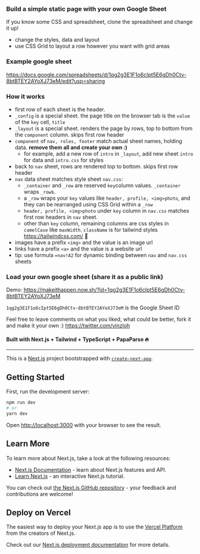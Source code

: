 ### Build a simple static page with your own Google Sheet

If you know some CSS and spreadsheet, clone the spreadsheet and change it up!
- change the styles, data and layout
- use CSS Grid to layout a row however you want with grid areas

### Example google sheet
https://docs.google.com/spreadsheets/d/1qg2g3E1F1o6cIpt5E6gDh0Ctv-8btBTEY2AYoXJ73eM/edit?usp=sharing

### How it works
- first row of each sheet is the header.
- `_config` is a special sheet. the page title on the browser tab is the `value` of the `key` cell, `title`
- `_layout` is a special sheet. renders the page by rows, top to bottom from the `component` column. skips first row header
- `component` of `nav, roles, footer` match actual sheet names, holding data. **remove them all and create your own :)**
  - for example, add a new row of `intro` in `_layout`, add new sheet `intro` for data and `intro.css` for styles
- back to `nav` sheet, rows are rendered top to bottom. skips first row header
- `nav` data sheet matches style sheet `nav.css`:
  - `_container` and `_row` are reserved `key`column values. `_container` wraps `_row`s. 
  - a `_row` wraps your `key` values like `header, profile, <img>photo`, and they can be rearranged using CSS Grid within a `_row`
  - `header, profile, <img>photo` under `key` column in `nav.css` matches first row headers in `nav` sheet. 
  - other than `key` column, remaining columns are css styles in `camelCase` like `maxWidth`. `className` is for tailwind styles  https://tailwindcss.com/ :tada:
- images have a prefix `<img>` and the value is an image url
- links have a prefix `<a>` and the value is a website url
- tip: use formula `=nav!A2` for dynamic binding between `nav` and `nav.css` sheets



### Load your own google sheet (share it as a public link)


Demo: https://makeithappen.now.sh/?id=1qg2g3E1F1o6cIpt5E6gDh0Ctv-8btBTEY2AYoXJ73eM

`1qg2g3E1F1o6cIpt5E6gDh0Ctv-8btBTEY2AYoXJ73eM` is the Google Sheet ID

Feel free to leave comments on what you liked, what could be better, fork it and make it your own :)
https://twitter.com/vinzloh

#### Built with  Next.js + Tailwind + TypeScript + PapaParse :fire:


---

This is a [Next.js](https://nextjs.org/) project bootstrapped with [`create-next-app`](https://github.com/zeit/next.js/tree/canary/packages/create-next-app).

## Getting Started

First, run the development server:

```bash
npm run dev
# or
yarn dev
```

Open [http://localhost:3000](http://localhost:3000) with your browser to see the result.


## Learn More

To learn more about Next.js, take a look at the following resources:

- [Next.js Documentation](https://nextjs.org/docs) - learn about Next.js features and API.
- [Learn Next.js](https://nextjs.org/learn) - an interactive Next.js tutorial.

You can check out [the Next.js GitHub repository](https://github.com/zeit/next.js/) - your feedback and contributions are welcome!

## Deploy on Vercel

The easiest way to deploy your Next.js app is to use the [Vercel Platform](https://vercel.com/import?utm_medium=default-template&filter=next.js&utm_source=create-next-app&utm_campaign=create-next-app-readme) from the creators of Next.js.

Check out our [Next.js deployment documentation](https://nextjs.org/docs/deployment) for more details.
